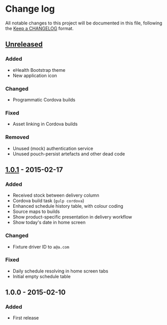 # Change log

All notable changes to this project will be documented in this file, following
the [Keep a CHANGELOG][keep-a-changelog] format.

## [Unreleased][unreleased]

### Added

- eHealth Bootstrap theme
- New application icon

### Changed

- Programmatic Cordova builds

### Fixed

- Asset linking in Cordova builds

### Removed

- Unused (mock) authentication service
- Unused pouch-persist artefacts and other dead code

## [1.0.1] - 2015-02-17

### Added

- Received stock between delivery column
- Cordova build task (`gulp cordova`)
- Enhanced schedule history table, with colour coding
- Source maps to builds
- Show product-specific presentation in delivery workflow
- Show today's date in home screen

### Changed

- Fixture driver ID to `a@a.com`

### Fixed

- Daily schedule resolving in home screen tabs
- Initial empty schedule table

## 1.0.0 - 2015-02-10

### Added

- First release

[unreleased]: https://github.com/eHealthAfrica/direct-delivery/compare/v1.0.1...HEAD
[1.0.1]: https://github.com/eHealthAfrica/direct-delivery/compare/v1.0.0...v1.0.1
[keep-a-changelog]: http://keepachangelog.com
